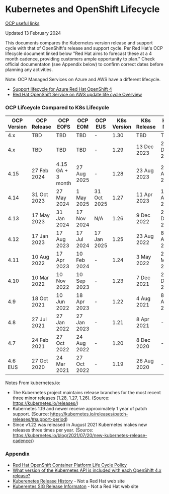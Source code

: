 # Kubernetes and OpenShift Lifecycle

[OCP useful links](https://github.com/pslucas0212/OCP-Useful-Links) 

Updated 13 February 2024

This documents compares the Kubernetes version release and support cycle with that of OpenShift's release and support cycle.  Per Red Hat's OCP lifecycle document linked below "Red Hat aims to forecast these at a 4 month cadence, providing customers ample opportunity to plan."   Check official documentaton (see Appendix below) to confirm correct dates before planning any activities.

Note: OCP Managed Services on Azure and AWS have a different lifecycle.
- [Support lifecycle for Azure Red Hat OpenShift 4](https://learn.microsoft.com/en-us/azure/openshift/support-lifecycle)
- [Red Hat OpenShift Service on AWS update life cycle Overview](https://docs.openshift.com/rosa/rosa_architecture/rosa_policy_service_definition/rosa-life-cycle.html)

### OCP Lifceycle Compared to K8s Lifecycle


OCP Version | OCP Release | OCP EOFS | OCP EOM | OCP EUS | K8s Version | K8s Release | K8s MM | K8s EOL
------------|-------------|----------|---------|---------|-------------|-------------|--------|--------
4.x | TBD| TBD | TBD | - | 1.30 |TBD | TBD | TBD
4.x | TBD| TBD | TBD | - | 1.29 | 13 Dec 2023 | 28 Dec 2024 |28 Feb 2025
4.15 | 27 Feb 2024 | 4.15 GA + 3 month | 27 Aug 2025 | - | 1.28 | 23 Aug 2023 | 28 Aug 2024 |28 Oct 2024
4.14 | 31 Oct 2023| 27 May 2024 | 1 May 2025 | 31 Oct 2025 | 1.27 | 11 Apr 2023 | 14 Apr 2024 |28 Jun 2024
4.13 | 17 May 2023 | 31 Jan 2024 | 17 Nov 2024 | N/A |  1.26 | 9 Dec 2022 | 28 Dec 2023 | 28 Feb 2024
4.12 | 17 Jan 2023 | 17 Aug 2023 | 17 Jul 2024 | 17 Jan 2025 | 1.25 | 23 Aug 2022 | 8 Aug 2023 | 27 Oct 2023
4.11 | 10 Aug 2022 | 17 Apr 2023 |10 Feb 2024 |  - |1.24 | 3 May 2022 | 28 May 2023 | 28 Jul 2023
4.10 |10 Mar 2022| 10 Nov 2022 | 10 Sep 2023 |  - |1.23 | 7 Dec 2021 | 28 Dec 2022 | 28 Feb 2023
4.9 | 18 Oct 2021 | 10 Jun 2022 |18 Apr 2023|  - |1.22 | 4 Aug 2021 | 8 Aug 2022 | 28 Oct 2022
4.8 | 27 Jul 2021 | 27 Jan 2022 | 27 Jan 2023 | - | 1.21 | 8 Apr 2021 | - | 28 Jun 2022
4.7 | 24 Feb 2021| 27 Oct 2022 | 24 Aug 2022 |  - |1.20 | 8 Dec 2020 | - |28 Feb 2022
4.6 EUS | 27 Oct 2020 | 24 Mar 2021 | 27 Oct 2022 |  - |1.19 | 26 Aug 2020 | - |28 Oct 2021

Notes From kubernetes.io:
- The Kubernetes project maintains release branches for the most recent three minor releases (1.28, 1.27, 1.26). (Source: https://kubernetes.io/releases/)
- Kubernetes 1.19 and newer receive approximately 1 year of patch support. (Source: https://kubernetes.io/releases/patch-releases/#support-period)
- Since v1.22 was released in August 2021 Kubernetes makes new releases three times per year. (Source: https://kubernetes.io/blog/2021/07/20/new-kubernetes-release-cadence/)

### Appendix
- [Red Hat OpenShift Container Platform Life Cycle Policy](https://access.redhat.com/support/policy/updates/openshift)
- [What version of the Kubernetes API is included with each OpenShift 4.x release?](https://access.redhat.com/solutions/4870701)
- [Kuberenetes Release History](https://kubernetes.io/releases/#release-history) - Not a Red Hat web site
- [Kuberentes SIG Release Informaton](https://github.com/kubernetes/sig-release/tree/master/releases) - Not a Red Hat web site

